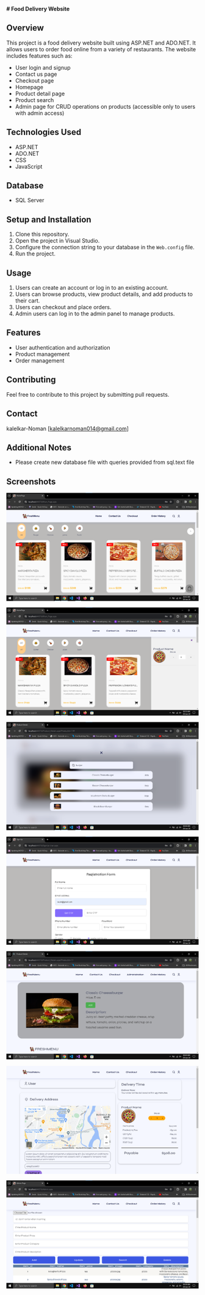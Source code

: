 ﻿ **# Food Delivery Website**

## Overview

This project is a food delivery website built using ASP.NET and ADO.NET. It allows users to order food online from a variety of restaurants. The website includes features such as:

- User login and signup
- Contact us page
- Checkout page
- Homepage
- Product detail page
- Product search
- Admin page for CRUD operations on products (accessible only to users with admin access)

## Technologies Used

- ASP.NET
- ADO.NET
- CSS
- JavaScript

## Database

- SQL Server

## Setup and Installation

1. Clone this repository.
2. Open the project in Visual Studio.
3. Configure the connection string to your database in the `Web.config` file.
4. Run the project.

## Usage

1. Users can create an account or log in to an existing account.
2. Users can browse products, view product details, and add products to their cart.
3. Users can checkout and place orders.
4. Admin users can log in to the admin panel to manage products.

## Features

- User authentication and authorization
- Product management
- Order management

## Contributing

Feel free to contribute to this project by submitting pull requests.

## Contact

kalelkar-Noman
[kalelkarnoman014@gmail.com]

## Additional Notes

- Please create new database file with queries provided from sql.text file

## Screenshots

![App Screenshot](https://github.com/Kalelkar-Noman/Food_Delivery_Website_Asp.net/blob/master/Readme-Images//Homepage.png)

![App Screenshot](https://github.com/Kalelkar-Noman/Food_Delivery_Website_Asp.net/blob/master/Readme-Images/homepage2.png)

![App Screenshot](https://github.com/Kalelkar-Noman/Food_Delivery_Website_Asp.net/blob/master/Readme-Images/search.png)

![App Screenshot](https://github.com/Kalelkar-Noman/Food_Delivery_Website_Asp.net/blob/master/Readme-Images/signup.png)

![App Screenshot](https://github.com/Kalelkar-Noman/Food_Delivery_Website_Asp.net/blob/master/Readme-Images/productdetail.png)

![App Screenshot](https://github.com/Kalelkar-Noman/Food_Delivery_Website_Asp.net/blob/master/Readme-Images/Checkout.png)

![App Screenshot](https://github.com/Kalelkar-Noman/Food_Delivery_Website_Asp.net/blob/master/Readme-Images/admin.png)

